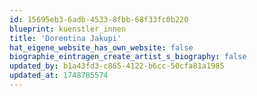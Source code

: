 ```yaml
---
id: 15695eb3-6adb-4533-8fbb-68f33fc0b220
blueprint: kuenstler_innen
title: 'Dorentina Jakupi'
hat_eigene_website_has_own_website: false
biographie_eintragen_create_artist_s_biography: false
updated_by: b1a43fd3-c865-4122-b6cc-50cfa81a1985
updated_at: 1748785574
---
```

